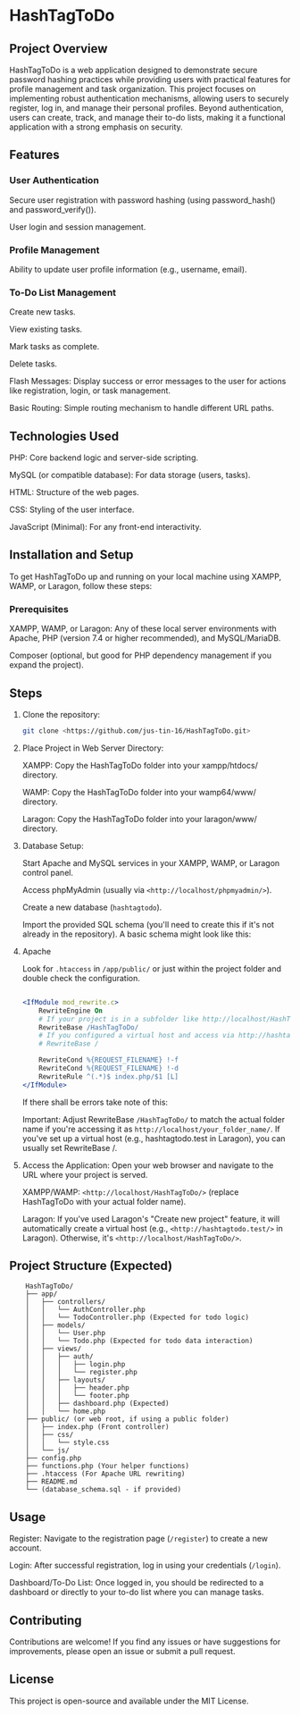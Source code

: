 # HashTagToDo

## Project Overview

HashTagToDo is a web application designed to demonstrate secure password hashing practices while providing users with practical features for profile management and task organization. This project focuses on implementing robust authentication mechanisms, allowing users to securely register, log in, and manage their personal profiles. Beyond authentication, users can create, track, and manage their to-do lists, making it a functional application with a strong emphasis on security.

## Features

### User Authentication

Secure user registration with password hashing (using password_hash() and password_verify()).

User login and session management.

### Profile Management

Ability to update user profile information (e.g., username, email).

### To-Do List Management

Create new tasks.

View existing tasks.

Mark tasks as complete.

Delete tasks.

Flash Messages: Display success or error messages to the user for actions like registration, login, or task management.

Basic Routing: Simple routing mechanism to handle different URL paths.

## Technologies Used

PHP: Core backend logic and server-side scripting.

MySQL (or compatible database): For data storage (users, tasks).

HTML: Structure of the web pages.

CSS: Styling of the user interface.

JavaScript (Minimal): For any front-end interactivity.

## Installation and Setup

To get HashTagToDo up and running on your local machine using XAMPP, WAMP, or Laragon, follow these steps:

### Prerequisites

XAMPP, WAMP, or Laragon: Any of these local server environments with Apache, PHP (version 7.4 or higher recommended), and MySQL/MariaDB.

Composer (optional, but good for PHP dependency management if you expand the project).

## Steps

1. Clone the repository:

   ```bash
   git clone <https://github.com/jus-tin-16/HashTagToDo.git>
   ```

2. Place Project in Web Server Directory:

   XAMPP: Copy the HashTagToDo folder into your xampp/htdocs/ directory.

   WAMP: Copy the HashTagToDo folder into your wamp64/www/ directory.

   Laragon: Copy the HashTagToDo folder into your laragon/www/ directory.

3. Database Setup:

   Start Apache and MySQL services in your XAMPP, WAMP, or Laragon control panel.

   Access phpMyAdmin (usually via ```<http://localhost/phpmyadmin/>```).

   Create a new database (```hashtagtodo```).

   Import the provided SQL schema (you'll need to create this if it's not already in the repository). A basic schema might look like this:

4. Apache

   Look for ```.htaccess``` in ```/app/public/``` or just within the project folder and double check the configuration. 

   ```apache

   <IfModule mod_rewrite.c>
       RewriteEngine On
       # If your project is in a subfolder like http://localhost/HashTagToDo/
       RewriteBase /HashTagToDo/
       # If you configured a virtual host and access via http://hashtagtodo.test/
       # RewriteBase /

       RewriteCond %{REQUEST_FILENAME} !-f
       RewriteCond %{REQUEST_FILENAME} !-d
       RewriteRule ^(.*)$ index.php/$1 [L]
   </IfModule>
   ```
   If there shall be errors take note of this:
   
   Important: Adjust RewriteBase `/HashTagToDo/` to match the actual folder name if you're accessing it as `http://localhost/your_folder_name/`. If you've set up a virtual host (e.g., hashtagtodo.test in Laragon), you can usually set RewriteBase /.

6. Access the Application:
   Open your web browser and navigate to the URL where your project is served.

   XAMPP/WAMP: ```<http://localhost/HashTagToDo/>``` (replace HashTagToDo with your actual folder name).

   Laragon: If you've used Laragon's "Create new project" feature, it will automatically create a virtual host (e.g., ```<http://hashtagtodo.test/>``` in Laragon). Otherwise, it's ```<http://localhost/HashTagToDo/>```.

## Project Structure (Expected)

```tree
    HashTagToDo/
    ├── app/
    │   ├── controllers/
    │   │   └── AuthController.php
    │   │   └── TodoController.php (Expected for todo logic)
    │   ├── models/
    │   │   └── User.php
    │   │   └── Todo.php (Expected for todo data interaction)
    │   ├── views/
    │   │   ├── auth/
    │   │   │   ├── login.php
    │   │   │   └── register.php
    │   │   ├── layouts/
    │   │   │   ├── header.php
    │   │   │   └── footer.php
    │   │   ├── dashboard.php (Expected)
    │   │   └── home.php
    ├── public/ (or web root, if using a public folder)
    │   ├── index.php (Front controller)
    │   ├── css/
    │   │   └── style.css
    │   └── js/
    ├── config.php
    ├── functions.php (Your helper functions)
    ├── .htaccess (For Apache URL rewriting)
    ├── README.md
    └── (database_schema.sql - if provided)
```

## Usage

Register: Navigate to the registration page (```/register```) to create a new account.

Login: After successful registration, log in using your credentials (```/login```).

Dashboard/To-Do List: Once logged in, you should be redirected to a dashboard or directly to your to-do list where you can manage tasks.

## Contributing

Contributions are welcome! If you find any issues or have suggestions for improvements, please open an issue or submit a pull request.

## License

This project is open-source and available under the MIT License.
